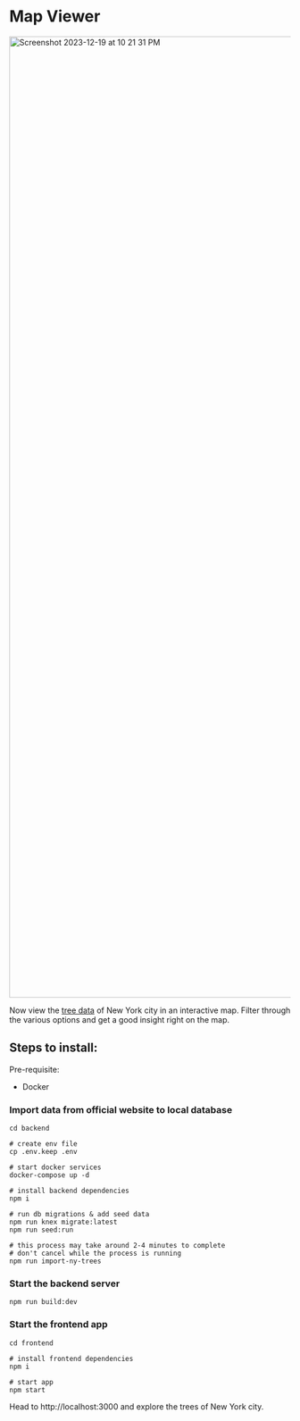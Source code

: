 # Map Viewer

<img width="1722" alt="Screenshot 2023-12-19 at 10 21 31 PM" src="https://github.com/iamcrazycoder/map-viewer/assets/64554492/dd2d48fc-800d-4f0d-a152-21a470767ce9">


Now view the [tree data]([url](https://data.cityofnewyork.us/Environment/2015-Street-Tree-Census-Tree-Data/pi5s-9p35)https://data.cityofnewyork.us/Environment/2015-Street-Tree-Census-Tree-Data/pi5s-9p35) of New York city in an interactive map. Filter through the various options and get a good insight right on the map. 

## Steps to install:

Pre-requisite:
- Docker

### Import data from official website to local database

```shell
cd backend

# create env file
cp .env.keep .env

# start docker services
docker-compose up -d

# install backend dependencies
npm i 

# run db migrations & add seed data
npm run knex migrate:latest
npm run seed:run

# this process may take around 2-4 minutes to complete
# don't cancel while the process is running 
npm run import-ny-trees
```

### Start the backend server

```
npm run build:dev
```

### Start the frontend app
```shell
cd frontend

# install frontend dependencies
npm i

# start app
npm start
```

Head to http://localhost:3000 and explore the trees of New York city.
